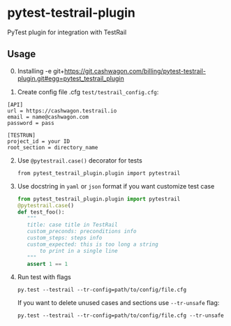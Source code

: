 # pytest-testrail-plugin

PyTest plugin for integration with TestRail

## Usage
0. Installing
    -e git+https://git.cashwagon.com/billing/pytest-testrail-plugin.git#egg=pytest_testrail_plugin

1. Create config file .cfg
`test/testrail_config.cfg`:
```
[API]
url = https://cashwagon.testrail.io
email = name@cashwagon.com
password = pass

[TESTRUN]
project_id = your ID
root_section = directory_name
```

2. Use `@pytestrail.case()` decorator for tests

    `from pytest_testrail_plugin.plugin import pytestrail`
    
3. Use docstring in `yaml` or `json` format if you want customize test case

    ```python
   from pytest_testrail_plugin.plugin import pytestrail
   @pytestrail.case()
   def test_foo():
       """
       title: case title in TestRail
       custom_preconds: preconditions info
       custom_steps: steps info
       custom_expected: this is too long a string 
           to print in a single line
       """
       assert 1 == 1
    ```
4. Run test with flags

    `py.test --testrail --tr-config=path/to/config/file.cfg`

    If you want to delete unused cases and sections use `--tr-unsafe` flag:
    
    `py.test --testrail --tr-config=path/to/config/file.cfg --tr-unsafe`